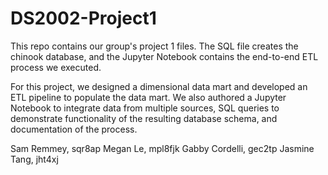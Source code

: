 # DS2002-Project1

This repo contains our group's project 1 files. The SQL file creates the chinook database, and the Jupyter Notebook contains the end-to-end ETL process we executed. 

For this project, we designed a dimensional data mart and developed an ETL pipeline to populate the data mart. We also authored a Jupyter Notebook to integrate data from multiple sources, SQL queries to demonstrate functionality of the resulting database schema, and documentation of the process. 


Sam Remmey, sqr8ap
Megan Le, mpl8fjk
Gabby Cordelli, gec2tp
Jasmine Tang, jht4xj
